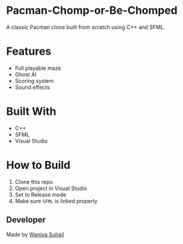 # Pacman-Chomp-or-Be-Chomped
A classic Pacman clone built from scratch using C++ and SFML.

# Features
- Full playable maze
- Ghost AI
- Scoring system
- Sound effects

# Built With
- C++
- SFML
- Visual Studio

 # How to Build
1. Clone this repo
2. Open project in Visual Studio
3. Set to Release mode
4. Make sure `SFML` is linked properly

##  Developer
Made by [Waniya Suhail](https://www.linkedin.com/in/waniya-sohail-b9a37b328/)
